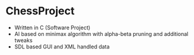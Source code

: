 # ChessProject

- Written in C (Software Project)
- AI based on minimax algorithm with alpha-beta pruning and additional tweaks
- SDL based GUI and XML handled data

